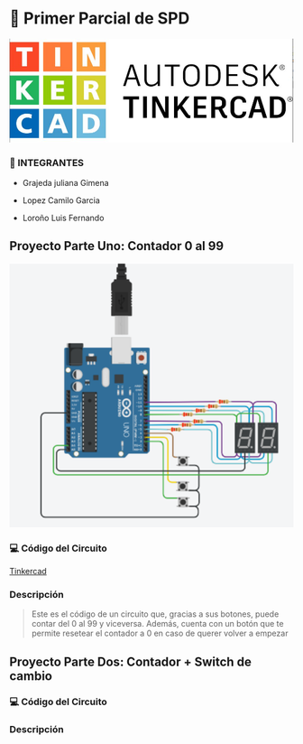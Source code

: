 # :file_folder: Primer Parcial de SPD

![imagen](imagen/3_Figura_1._Tinkercad_logotipo.jpg)

### :scroll: INTEGRANTES 
- Grajeda juliana Gimena
* Lopez Camilo Garcia
+ Loroño Luis Fernando

## Proyecto Parte Uno: Contador 0 al 99
![imagen](imagen/aaa.png)

### 	:computer: Código del Circuito
[Tinkercad](https://www.tinkercad.com/things/5K5WYnyHAHB)

### Descripción
> Este es el código de un circuito que, gracias a sus botones, puede contar del 0 al 99 y viceversa. Además, cuenta con un botón que te permite resetear el contador a 0 en caso de querer volver a empezar

## Proyecto Parte Dos: Contador + Switch de cambio

### 	:computer: Código del Circuito

### Descripción

